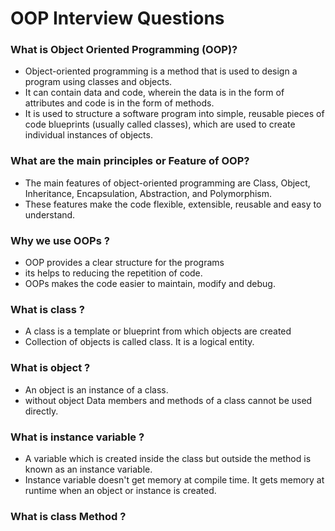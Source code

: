 # OOP Interview Questions

### What is Object Oriented Programming (OOP)?

- Object-oriented programming is a method that is used to design a program using classes and objects.
- It can contain data and code, wherein the data is in the form of attributes and code is in the form of methods.
- It is used to structure a software program into simple, reusable pieces of code blueprints (usually called classes), which are used to create individual instances of objects.

### What are the main principles or Feature of OOP?
- The main features of object-oriented programming are Class, Object, Inheritance, Encapsulation, Abstraction, and Polymorphism. 
- These features make the code flexible, extensible, reusable and easy to understand.

### Why we use OOPs ?
- OOP provides a clear structure for the programs
- its helps to reducing the repetition of code.
- OOPs makes the code easier to maintain, modify and debug.

### What is class ?

- A class is a template or blueprint from which objects are created
- Collection of objects is called class. It is a logical entity.

### What is object ?

- An object is an instance of a class.
- without object Data members and methods of a class cannot be used directly.

### What is instance variable ?

- A variable which is created inside the class but outside the method is known as an instance variable.
- Instance variable doesn't get memory at compile time. It gets memory at runtime when an object or instance is created.

### What is class Method ?

